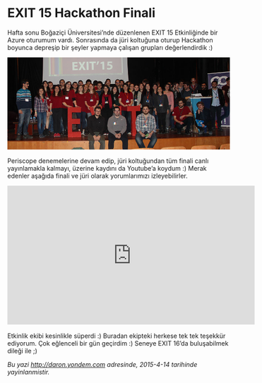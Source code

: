 # EXIT 15 Hackathon Finali
Hafta sonu Boğaziçi Üniversitesi’nde düzenlenen EXIT 15 Etkinliğinde bir Azure oturumum vardı. Sonrasında da jüri koltuğuna oturup Hackathon boyunca depreşip bir şeyler yapmaya çalışan grupları değerlendirdik :)

![](media/EXIT_15_Hackathon_Finali/exit15)

Periscope denemelerine devam edip, jüri koltuğundan tüm finali canlı yayınlamakla kalmayı, üzerine kaydını da Youtube’a koydum :) Merak edenler aşağıda finali ve jüri olarak yorumlarımızı izleyebilirler.

<iframe width="560" height="315" src="https://www.youtube.com/embed/FfJkpA0t2EE" frameborder="0" allowfullscreen></iframe>

Etkinlik ekibi kesinlikle süperdi :) Buradan ekipteki herkese tek tek teşekkür ediyorum. Çok eğlenceli bir gün geçirdim :) Seneye EXIT 16’da buluşabilmek dileği ile ;)

*Bu yazi http://daron.yondem.com adresinde, 2015-4-14 tarihinde yayinlanmistir.*
